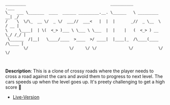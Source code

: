 ```text


_________                                     __________                  .___
\_   ___ \_______  ____  ______ _________.__. \______   \ _________     __| _/
/    \  \/\_  __ \/  _ \/  ___//  ___<   |  |  |       _//  _ \__  \   / __ | 
\     \____|  | \(  <_> )___ \ \___ \ \___  |  |    |   (  <_> ) __ \_/ /_/ | 
 \______  /|__|   \____/____  >____  >/ ____|  |____|_  /\____(____  /\____ | 
        \/                  \/     \/ \/              \/           \/      \/ 



```

**Description**: This is a clone of crossy roads where the player needs to cross a road against the cars and avoid them to progress to next level. The cars speeds up when the level goes up. It's preety challenging to get a high score :blue_car:

- [Live-Version]()